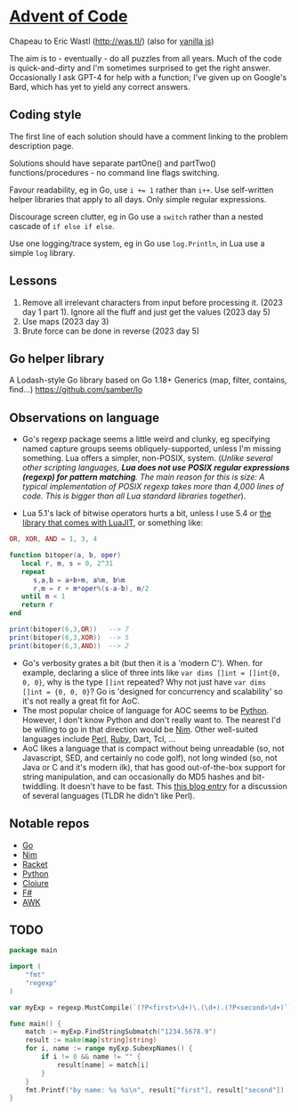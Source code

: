 # [Advent of Code](https://en.wikipedia.org/wiki/Advent_of_Code)

Chapeau to Eric Wastl (http://was.tl/) (also for [vanilla js](http://vanilla-js.com/))

The aim is to - eventually - do all puzzles from all years. Much of the code is quick-and-dirty and I'm sometimes surprised to get the right answer. Occasionally I ask GPT-4 for help with a function; I've given up on Google's Bard, which has yet to yield any correct answers.

## Coding style

The first line of each solution should have a comment linking to the problem description page.

Solutions should have separate partOne() and partTwo() functions/procedures - no command line flags switching.

Favour readability, eg in Go, use `i += 1` rather than `i++`. Use self-written helper libraries that apply to all days. Only simple regular expressions.

Discourage screen clutter, eg in Go use a `switch` rather than a nested cascade of `if else if else`.

Use one logging/trace system, eg in Go use `log.Println`, in Lua use a simple `log` library.

## Lessons

1. Remove all irrelevant characters from input before processing it. (2023 day 1 part 1). Ignore all the fluff and just get the values (2023 day 5)
2. Use maps (2023 day 3)
3. Brute force can be done in reverse (2023 day 5)

## Go helper library

A Lodash-style Go library based on Go 1.18+ Generics (map, filter, contains, find...) https://github.com/samber/lo

## Observations on language

- Go's regexp package seems a little weird and clunky, eg specifying named capture groups seems obliquely-supported, unless I'm missing something. Lua offers a simpler, non-POSIX, system. (*Unlike several other scripting languages, **Lua does not use POSIX regular expressions (regexp) for pattern matching**. The main reason for this is size: A typical implementation of POSIX  regexp takes more than 4,000 lines of code. This is bigger than all Lua  standard libraries together*).

- Lua 5.1's lack of bitwise operators hurts a bit, unless I use 5.4 or [the library that comes with LuaJIT](https://bitop.luajit.org/), or something like:

```Lua
OR, XOR, AND = 1, 3, 4

function bitoper(a, b, oper)
   local r, m, s = 0, 2^31
   repeat
      s,a,b = a+b+m, a%m, b%m
      r,m = r + m*oper%(s-a-b), m/2
   until m < 1
   return r
end

print(bitoper(6,3,OR))   --> 7
print(bitoper(6,3,XOR))  --> 5
print(bitoper(6,3,AND))  --> 2
```

- Go's verbosity grates a bit (but then it is a 'modern C'). When. for example, declaring a slice of three ints like `var dims []int = []int{0, 0, 0}`, why is the type `[]int` repeated? Why not just have `var dims []int = {0, 0, 0}`? Go is 'designed for concurrency and scalability' so it's not really a great fit for AoC.
- The most popular choice of language for AOC seems to be [Python](https://www.python.org/). However, I don't know Python and don't really want to. The nearest I'd be willing to go in that direction would be [Nim](https://nim-lang.org/). Other well-suited languages include [Perl](https://www.perl.org/), [Ruby](https://www.ruby-lang.org/en/), Dart, Tcl, ...
- AoC likes a language that is compact without being unreadable (so, not Javascript, SED, and certainly no code golf), not long winded (so, not Java or C and it's modern ilk), that has good out-of-the-box support for string manipulation, and can occasionally do MD5 hashes and bit-twiddling. It doesn't have to be fast. This [this blog entry](https://www.benkraft.org/2017/12/26/advent-of-code/) for a discussion of several languages (TLDR he didn't like Perl).

## Notable repos
- [Go](https://github.com/alexchao26/advent-of-code-go)
- [Nim](https://github.com/narimiran/advent_of_code_2015)
- [Racket](https://github.com/goderich/aoc2020/blob/master/day07.rkt)
- [Python](https://sharick.xyz/projects/advent-of-code)
- [Clojure](https://github.com/tschady/advent-of-code/tree/main)
- [F#](https://github.com/CameronAavik/AdventOfCode)
- [AWK](https://github.com/phillbush/aoc)

## TODO
```go
package main

import (
    "fmt"
    "regexp"
)

var myExp = regexp.MustCompile(`(?P<first>\d+)\.(\d+).(?P<second>\d+)`)

func main() {
    match := myExp.FindStringSubmatch("1234.5678.9")
    result := make(map[string]string)
    for i, name := range myExp.SubexpNames() {
        if i != 0 && name != "" {
            result[name] = match[i]
        }
    }
    fmt.Printf("by name: %s %s\n", result["first"], result["second"])
}
```

